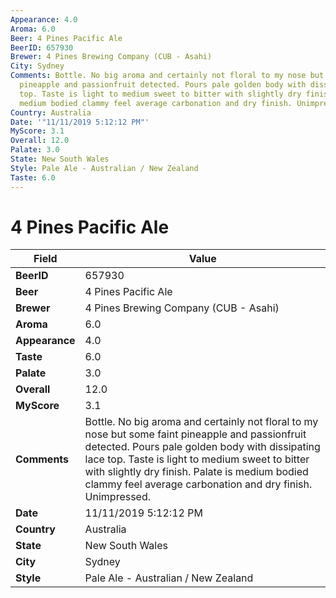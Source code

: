 ```yaml
---
Appearance: 4.0
Aroma: 6.0
Beer: 4 Pines Pacific Ale
BeerID: 657930
Brewer: 4 Pines Brewing Company (CUB - Asahi)
City: Sydney
Comments: Bottle. No big aroma and certainly not floral to my nose but some faint
  pineapple and passionfruit detected. Pours pale golden body with dissipating lace
  top. Taste is light to medium sweet to bitter with slightly dry finish. Palate is
  medium bodied clammy feel average carbonation and dry finish. Unimpressed.
Country: Australia
Date: '"11/11/2019 5:12:12 PM"'
MyScore: 3.1
Overall: 12.0
Palate: 3.0
State: New South Wales
Style: Pale Ale - Australian / New Zealand
Taste: 6.0
---
```


# 4 Pines Pacific Ale

| Field         | Value |
|---------------|-------|
| **BeerID** | 657930 |
| **Beer** | 4 Pines Pacific Ale |
| **Brewer** | 4 Pines Brewing Company (CUB - Asahi) |
| **Aroma** | 6.0 |
| **Appearance** | 4.0 |
| **Taste** | 6.0 |
| **Palate** | 3.0 |
| **Overall** | 12.0 |
| **MyScore** | 3.1 |
| **Comments** | Bottle. No big aroma and certainly not floral to my nose but some faint pineapple and passionfruit detected. Pours pale golden body with dissipating lace top. Taste is light to medium sweet to bitter with slightly dry finish. Palate is medium bodied clammy feel average carbonation and dry finish. Unimpressed. |
| **Date** | 11/11/2019 5:12:12 PM |
| **Country** | Australia |
| **State** | New South Wales |
| **City** | Sydney |
| **Style** | Pale Ale - Australian / New Zealand |
